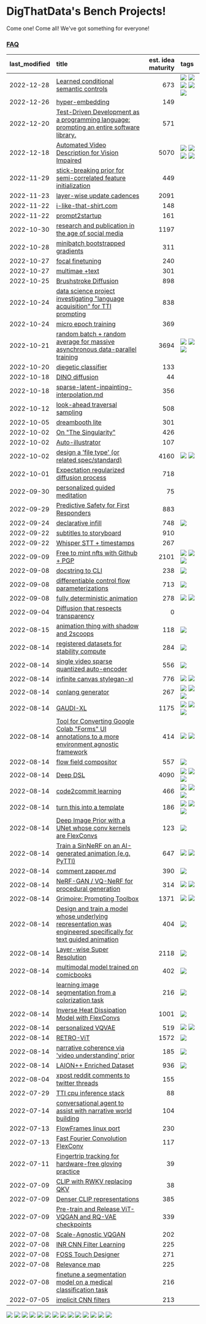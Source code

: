 # DigThatData's Bench Projects!

Come one! Come all! We've got something for everyone!

### [FAQ](https://github.com/dmarx/bench-warmers/blob/main/FAQ.md)

|last_modified|title|est. idea maturity|tags
|:---|:---|---:|:---|
|2022-12-28|[Learned conditional semantic controls](learned-conditional-semantic-controls.md)|673|![](https://img.shields.io/badge/tag-animation-9bf4b7) ![](https://img.shields.io/badge/tag-colab-0fcaa) ![](https://img.shields.io/badge/tag-experimental-84f8cf) ![](https://img.shields.io/badge/tag-prompting-6f4790) ![](https://img.shields.io/badge/tag-tooling-61717a)|
|2022-12-26|[hyper-embedding](hyperembedding.md)|149||
|2022-12-20|[Test-Driven Development as a programming language: prompting an entire software library.](tdd_is_2_op.md)|571||
|2022-12-18|[Automated Video Description for Vision Impaired](automated-video-description.md)|5070|![](https://img.shields.io/badge/tag-accessibility-25a9f1) ![](https://img.shields.io/badge/tag-dataset-33b5de) ![](https://img.shields.io/badge/tag-foundation-72fcc) ![](https://img.shields.io/badge/tag-publicgood-a168f4)|
|2022-11-29|[stick-breaking prior for semi-correlated feature initialization](stickbreaking-init.md)|449||
|2022-11-23|[layer-wise update cadences](layer-wise-update-cadences.md)|2091||
|2022-11-22|[i-like-that-shirt.com](ilikethatshirt.com.md)|148||
|2022-11-22|[prompt2startup](prompt2startup.md)|161||
|2022-10-30|[research and publication in the age of social media](research-and-social.md)|1197||
|2022-10-28|[minibatch bootstrapped gradients](minibatch-bootstrapped-gradients.md)|311||
|2022-10-27|[focal finetuning](focal_finetuning.md)|240||
|2022-10-27|[multimae +text](multimae_w_text.md)|301||
|2022-10-25|[Brushstroke Diffusion](brushstroke-diffusion.md)|898||
|2022-10-24|[data science project investigating "language acquisition" for TTI prompting](tti_language_aqcuisition.md)|838||
|2022-10-24|[micro epoch training](micro-epoch.md)|369||
|2022-10-21|[random batch + random average for massive asynchronous data-parallel training](async-evolutionary-ddp.md)|3694|![](https://img.shields.io/badge/tag-experimental-84f8cf) ![](https://img.shields.io/badge/tag-foundation-72fcc) ![](https://img.shields.io/badge/tag-tooling-61717a)|
|2022-10-20|[diegetic classifier](diegetic-classifier.md)|133||
|2022-10-18|[DINO diffusion](DINO-diffusion.md)|44||
|2022-10-18|[sparse-latent-inpainting-interpolation.md](sparse-latent-inpainting-interpolation.md)|356||
|2022-10-12|[look-ahead traversal sampling](look-ahead-traversal-sampling.md)|508||
|2022-10-05|[dreambooth lite](dreambooth-lite.md)|301||
|2022-10-02|[On "The Singularity"](alternative-perspective-on-the-singularity.md)|426||
|2022-10-02|[Auto-illustrator](auto-illustrator.md)|107||
|2022-10-02|[design a 'file type' (or related spec/standard)](filetype-for-ai-art-and-animation.md)|4160|![](https://img.shields.io/badge/tag-animation-9bf4b7) ![](https://img.shields.io/badge/tag-tooling-61717a)|
|2022-10-01|[Expectation regularized diffusion process](expectation-regularized-diffusion.md)|718||
|2022-09-30|[personalized guided meditation](personalized-guided-meditation.md)|75||
|2022-09-29|[Predictive Safety for First Responders](safety-officer.md)|883||
|2022-09-24|[declarative infill](declarative-infill.md)|748|![](https://img.shields.io/badge/tag-experimental-84f8cf)|
|2022-09-22|[subtitles to storyboard](subtitles-to-storyboard.md)|910||
|2022-09-22|[Whisper STT + timestamps](whisper-stt-plus-timestamps.md)|267||
|2022-09-09|[Free to mint nfts with Github + PGP](free-to-mint-nfts_git_plus_pgp.md)|2101|![](https://img.shields.io/badge/tag-publicgood-a168f4) ![](https://img.shields.io/badge/tag-tooling-61717a) ![](https://img.shields.io/badge/tag-wip-4b9e32)|
|2022-09-08|[docstring to CLI](docstring-to-cli.md)|238|![](https://img.shields.io/badge/tag-tooling-61717a)|
|2022-09-08|[differentiable control flow parameterizations](differentiable-control-flow-parameterizations.md)|713|![](https://img.shields.io/badge/tag-experimental-84f8cf)|
|2022-09-08|[fully deterministic animation](fully-deterministic-animation.md)|278|![](https://img.shields.io/badge/tag-animation-9bf4b7) ![](https://img.shields.io/badge/tag-experimental-84f8cf)|
|2022-09-04|[Diffusion that respects transparency](diffusion-that-respects-transparency.md)|0||
|2022-08-15|[animation thing with shadow and 2scoops](shadow-and2scoops-animation-thing.md)|118|![](https://img.shields.io/badge/tag-animation-9bf4b7)|
|2022-08-14|[registered datasets for stability compute](registered-datasets-for-sstability-compute.md)|284|![](https://img.shields.io/badge/tag-stability-c5d714)|
|2022-08-14|[single video sparse quantized auto-encoder](single_video_sparse_quantized_auto-encoder.md)|556|![](https://img.shields.io/badge/tag-animation-9bf4b7)|
|2022-08-14|[infinite canvas stylegan-xl](infinite-canvas-stylegan-xl.md)|776|![](https://img.shields.io/badge/tag-animation-9bf4b7) ![](https://img.shields.io/badge/tag-experimental-84f8cf)|
|2022-08-14|[conlang generator](conlang_lm.md)|267|![](https://img.shields.io/badge/tag-carp-e2851f) ![](https://img.shields.io/badge/tag-dataset-33b5de) ![](https://img.shields.io/badge/tag-experimental-84f8cf)|
|2022-08-14|[GAUDI-XL](gaudi-xl.md)|1175|![](https://img.shields.io/badge/tag-animation-9bf4b7) ![](https://img.shields.io/badge/tag-experimental-84f8cf) ![](https://img.shields.io/badge/tag-foundation-72fcc)|
|2022-08-14|[Tool for Converting Google Colab "Forms" UI annotations to a more environment agnostic framework](colab-ui-converter.md)|414|![](https://img.shields.io/badge/tag-colab-0fcaa) ![](https://img.shields.io/badge/tag-tooling-61717a)|
|2022-08-14|[flow field compositor](flow-field-compositor.md)|557|![](https://img.shields.io/badge/tag-tooling-61717a)|
|2022-08-14|[Deep DSL](multistage-unsupervised-deep-DSL-learning-from-prompts-data.md)|4090|![](https://img.shields.io/badge/tag-experimental-84f8cf) ![](https://img.shields.io/badge/tag-prompting-6f4790) ![](https://img.shields.io/badge/tag-tooling-61717a)|
|2022-08-14|[code2commit learning](code2commit-learning.md)|466|![](https://img.shields.io/badge/tag-carp-e2851f) ![](https://img.shields.io/badge/tag-experimental-84f8cf) ![](https://img.shields.io/badge/tag-foundation-72fcc)|
|2022-08-14|[turn this into a template](benchwarmers-template.md)|186|![](https://img.shields.io/badge/tag-meta-473080) ![](https://img.shields.io/badge/tag-tooling-61717a) ![](https://img.shields.io/badge/tag-wip-4b9e32)|
|2022-08-14|[Deep Image Prior with a UNet whose conv kernels are FlexConvs](FlexConv_DIP.md)|123|![](https://img.shields.io/badge/tag-experimental-84f8cf)|
|2022-08-14|[Train a SinNeRF on an AI-generated animation (e.g. PyTTI)](train_a_SinNeRF_on_a_pytti_animation.md)|647|![](https://img.shields.io/badge/tag-animation-9bf4b7) ![](https://img.shields.io/badge/tag-nerf-7ca620)|
|2022-08-14|[comment zapper.md](comment-zapper.md)|390|![](https://img.shields.io/badge/tag-tooling-61717a)|
|2022-08-14|[NeRF-GAN / VQ-NeRF for procedural generation](nerf-gan.md)|314|![](https://img.shields.io/badge/tag-animation-9bf4b7) ![](https://img.shields.io/badge/tag-nerf-7ca620)|
|2022-08-14|[Grimoire: Prompting Toolbox](grimoire.md)|1371|![](https://img.shields.io/badge/tag-prompting-6f4790) ![](https://img.shields.io/badge/tag-tooling-61717a)|
|2022-08-14|[Design and train a model whose underlying representation was engineered specifically for text guided animation](image-model-designed-for-clip-guided-animation.md)|404|![](https://img.shields.io/badge/tag-animation-9bf4b7)|
|2022-08-14|[Layer-wise Super Resolution](layerwise-and-objectwise-inpainting-and-super-resolution.md)|2118|![](https://img.shields.io/badge/tag-experimental-84f8cf)|
|2022-08-14|[multimodal model trained on comicbooks](multimodal-model-trained-on-comicbooks.md)|402|![](https://img.shields.io/badge/tag-foundation-72fcc)|
|2022-08-14|[learning image segmentation from a colorization task](learning_image_segmentation_from_a_colorization_task.md)|216|![](https://img.shields.io/badge/tag-experimental-84f8cf)|
|2022-08-14|[Inverse Heat Dissipation Model with FlexConvs](IHDM_with_FlexConvs.md)|1001|![](https://img.shields.io/badge/tag-experimental-84f8cf)|
|2022-08-14|[personalized VQVAE](personalized-vqvae.md)|519|![](https://img.shields.io/badge/tag-experimental-84f8cf) ![](https://img.shields.io/badge/tag-tooling-61717a)|
|2022-08-14|[RETRO-ViT](RETRO-ViT.md)|1572|![](https://img.shields.io/badge/tag-experimental-84f8cf)|
|2022-08-14|[narrative coherence via 'video understanding' prior](narrative_coherence_via_video_understanding_prior.md)|185|![](https://img.shields.io/badge/tag-animation-9bf4b7)|
|2022-08-14|[LAION++ Enriched Dataset](laion-plus-plus.md)|936|![](https://img.shields.io/badge/tag-dataset-33b5de)|
|2022-08-04|[xpost reddit comments to twitter threads](reddit2twitter.md)|155||
|2022-07-29|[TTI cpu inference stack](TTI-cpu-inference-stack.md)|88||
|2022-07-14|[conversational agent to assist with narrative world building](world-building-agent.md)|104||
|2022-07-13|[FlowFrames linux port](flowframes-linux-port.md)|230||
|2022-07-13|[Fast Fourier Convolution FlexConv](FFC-Flexconv.md)|117||
|2022-07-11|[Fingertrip tracking for hardware-free gloving practice](fingertrip_tracking_for_hardware_free_gloveing_practice.md)|39||
|2022-07-09|[CLIP with RWKV replacing QKV](RWKV-CLIP.md)|38||
|2022-07-09|[Denser CLIP representations](denser-CLIP.md)|385||
|2022-07-09|[Pre-train and Release ViT-VQGAN and RQ-VAE checkpoints](pretrained_vit-vqgan_checkpoints.md)|339||
|2022-07-08|[Scale-Agnostic VQGAN](scale-agnostic_VQGAN.md)|202||
|2022-07-08|[INR CNN Filter Learning](INR_CNN_filter_learning.md)|225||
|2022-07-08|[FOSS Touch Designer](FOSS_touch_designer.md)|271||
|2022-07-08|[Relevance map](Relevance_map.md)|225||
|2022-07-08|[finetune a segmentation model on a medical classification task](finetune_a_segmentation_model_on_a_medical_classification_task.md)|216||
|2022-07-05|[implicit CNN filters](implicit-cnn-filters.md)|213||

![](https://img.shields.io/badge/tag-stability-c5d714) ![](https://img.shields.io/badge/tag-experimental-84f8cf) ![](https://img.shields.io/badge/tag-animation-9bf4b7) ![](https://img.shields.io/badge/tag-prompting-6f4790) ![](https://img.shields.io/badge/tag-meta-473080) ![](https://img.shields.io/badge/tag-wip-4b9e32) ![](https://img.shields.io/badge/tag-accessibility-25a9f1) ![](https://img.shields.io/badge/tag-dataset-33b5de) ![](https://img.shields.io/badge/tag-publicgood-a168f4) ![](https://img.shields.io/badge/tag-carp-e2851f) ![](https://img.shields.io/badge/tag-foundation-72fcc) ![](https://img.shields.io/badge/tag-colab-0fcaa) ![](https://img.shields.io/badge/tag-nerf-7ca620) ![](https://img.shields.io/badge/tag-tooling-61717a)

